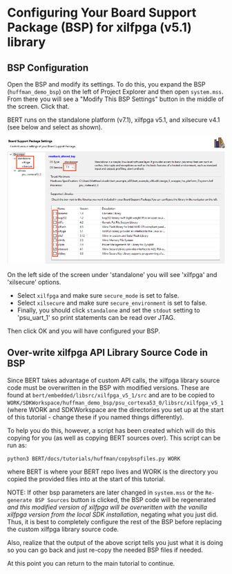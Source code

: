 # Configuring Your Board Support Package (BSP) for xilfpga (v5.1) library

## BSP Configuration
Open the BSP and modify its settings.  To do this, you expand the BSP (`huffman_demo_bsp`) on the left of Project Explorer and then open `system.mss`.  From there you will see a "Modify This BSP Settings" button in the middle of the screen.  Click that.

BERT runs on the standalone platform (v7.1), xilfpga v5.1, and xilsecure v4.1 (see below and select as shown).

![Example of BSP configuration](../images/bspsettings.png)

On the left side of the screen under 'standalone' you will see 'xilfpga' and 'xilsecure' options.
 * Select `xilfpga` and make sure `secure_mode` is set to false.
 * Select `xilsecure` and make sure `secure_environment` is set to false.
 * Finally, you should click `standalone` and set the `stdout` setting to 'psu_uart_1' so print statements can be read over JTAG.

Then click OK and you will have configured your BSP.

## Over-write xilfpga API Library Source Code in BSP
Since BERT takes advantage of custom API calls, the xilfpga library source code must be overwritten in the BSP with modified versions.  These are found at `bert/embedded/libsrc/xilfpga_v5_1/src` and are to be copied to 
`WORK/SDKWorkspace/huffman_demo_bsp/psu_cortexa53_0/libsrc/xilfpga_v5_1` (where WORK and SDKWorkspace are the directories you set up at the start of this tutorial - change these if you named things differently). 

To help you do this, however, a script has been created which will do this copying for you (as well as copying BERT sources over).    This script can be run as:
```
python3 BERT/docs/tutorials/huffman/copybspfiles.py WORK
```
where BERT is where your BERT repo lives and WORK is the directory you copied the provided files into at the start of this tutorial.

NOTE: If other bsp parameters are later changed in `system.mss` or the `Re-generate BSP Sources` button is clicked, the BSP code will be regenerated *and this modified version of xilfpga will be overwritten with the vanilla xilfpga version from the local SDK installation*, negating what you just did. Thus, it is best to completely configure the rest of the BSP before replacing the custom xilfpga library source code. 

Also, realize that the output of the above script tells you just what it is doing so you can go back and just re-copy the needed BSP files if needed.

<!--
Importantly, you should know that once configured, the same BSP can be used for multiple applications on a given board. The BSP is setup in this roundabout way is because: (a) SDK 2018.3 does not have a recent enough version of xilfpga and (b) overwriting xilfpga within the BSP does not tamper with the software included in the SDK installation. 
-->

At this point you can return to the main tutorial to continue.
